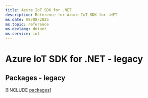 ```yaml
---
title: Azure IoT SDK for .NET
description: Reference for Azure IoT SDK for .NET
ms.date: 09/08/2025
ms.topic: reference
ms.devlang: dotnet
ms.service: iot
---
```

# Azure IoT SDK for .NET - legacy
## Packages - legacy
[!INCLUDE [packages](iot-index.md)]
